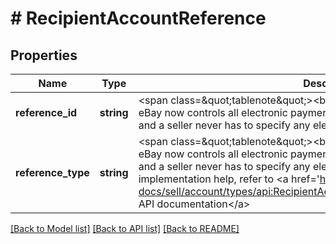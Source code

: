 # # RecipientAccountReference

## Properties

Name | Type | Description | Notes
------------ | ------------- | ------------- | -------------
**reference_id** | **string** | &lt;span class&#x3D;\&quot;tablenote\&quot;&gt;&lt;b&gt;Note&lt;/b&gt;: DO NOT USE THIS FIELD. eBay now controls all electronic payment methods available for a marketplace, and a seller never has to specify any electronic payment methods.&lt;/span&gt; | [optional]
**reference_type** | **string** | &lt;span class&#x3D;\&quot;tablenote\&quot;&gt;&lt;b&gt;Note&lt;/b&gt;: DO NOT USE THIS FIELD. eBay now controls all electronic payment methods available for a marketplace, and a seller never has to specify any electronic payment methods.&lt;/span&gt; For implementation help, refer to &lt;a href&#x3D;&#39;https://developer.ebay.com/api-docs/sell/account/types/api:RecipientAccountReferenceTypeEnum&#39;&gt;eBay API documentation&lt;/a&gt; | [optional]

[[Back to Model list]](../../README.md#models) [[Back to API list]](../../README.md#endpoints) [[Back to README]](../../README.md)
